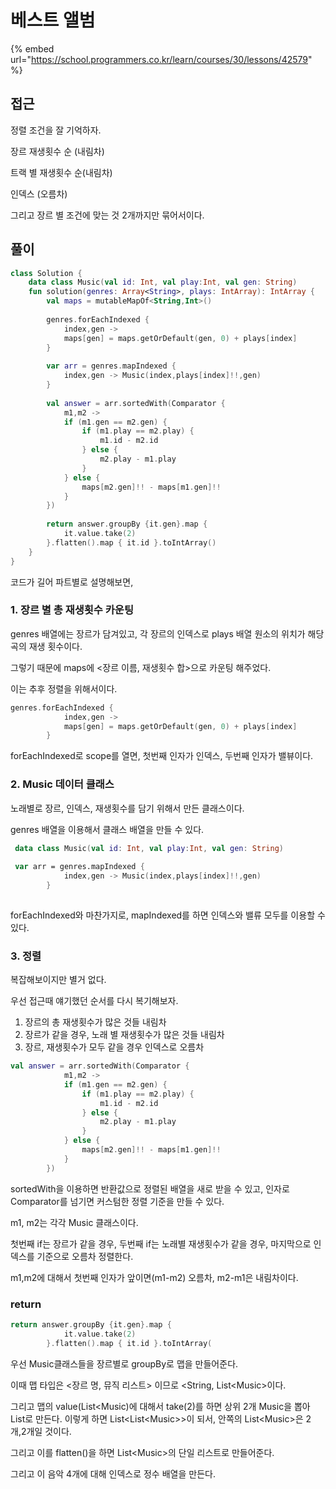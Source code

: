 # 베스트 앨범

{% embed url="https://school.programmers.co.kr/learn/courses/30/lessons/42579" %}

## 접근

정렬 조건을 잘 기억하자.

장르 재생횟수 순 (내림차)

트랙 별 재생횟수 순(내림차)

인덱스 (오름차)

그리고 장르 별 조건에 맞는 것 2개까지만 묶어서이다.

## 풀이

```kotlin
class Solution {
    data class Music(val id: Int, val play:Int, val gen: String) 
    fun solution(genres: Array<String>, plays: IntArray): IntArray {
        val maps = mutableMapOf<String,Int>()
        
        genres.forEachIndexed {
            index,gen -> 
            maps[gen] = maps.getOrDefault(gen, 0) + plays[index]
        }
        
        var arr = genres.mapIndexed {
            index,gen -> Music(index,plays[index]!!,gen)
        }
        
        val answer = arr.sortedWith(Comparator {
            m1,m2 -> 
            if (m1.gen == m2.gen) {
                if (m1.play == m2.play) {
                    m1.id - m2.id
                } else {
                    m2.play - m1.play
                }
            } else {
                maps[m2.gen]!! - maps[m1.gen]!!
            }
        })
        
        return answer.groupBy {it.gen}.map {
            it.value.take(2)
        }.flatten().map { it.id }.toIntArray()
    }
}
```

코드가 길어 파트별로 설명해보면,

### 1. 장르 별 총 재생횟수 카운팅

genres 배열에는 장르가 담겨있고, 각 장르의 인덱스로 plays 배열 원소의 위치가 해당 곡의 재생 횟수이다.

그렇기 때문에 maps에 <장르 이름, 재생횟수 합>으로 카운팅 해주었다.

이는 추후 정렬을 위해서이다.

```kotlin
genres.forEachIndexed {
            index,gen -> 
            maps[gen] = maps.getOrDefault(gen, 0) + plays[index]
        }
```

forEachIndexed로 scope를 열면, 첫번째 인자가 인덱스, 두번째 인자가 밸뷰이다.

### 2. Music 데이터 클래스

노래별로 장르, 인덱스, 재생횟수를 담기 위해서 만든 클래스이다.

genres 배열을 이용해서 클래스 배열을 만들 수 있다.

```kotlin
 data class Music(val id: Int, val play:Int, val gen: String) 
 
 var arr = genres.mapIndexed {
            index,gen -> Music(index,plays[index]!!,gen)
        }
        
```

forEachIndexed와 마찬가지로, mapIndexed를 하면 인덱스와 밸류 모두를 이용할 수 있다.

### 3. 정렬

복잡해보이지만 별거 없다.

우선 접근때 얘기했던 순서를 다시 복기해보자.

1. 장르의 총 재생횟수가 많은 것들 내림차
2. 장르가 같을 경우, 노래 별 재생횟수가 많은 것들 내림차
3. 장르, 재생횟수가 모두 같을 경우 인덱스로 오름차

```kotlin
val answer = arr.sortedWith(Comparator {
            m1,m2 -> 
            if (m1.gen == m2.gen) {
                if (m1.play == m2.play) {
                    m1.id - m2.id
                } else {
                    m2.play - m1.play
                }
            } else {
                maps[m2.gen]!! - maps[m1.gen]!!
            }
        })
```

sortedWith을 이용하면 반환값으로 정렬된 배열을 새로 받을 수 있고, 인자로 Comparator를 넘기면 커스텀한 정렬 기준을 만들 수 있다.

m1, m2는 각각 Music 클래스이다.

첫번째 if는 장르가 같을 경우, 두번째 if는 노래별 재생횟수가 같을 경우, 마지막으로 인덱스를 기준으로 오름차 정렬한다.

m1,m2에 대해서 첫번째 인자가 앞이면(m1-m2) 오름차, m2-m1은 내림차이다.

### return

```kotlin
return answer.groupBy {it.gen}.map {
            it.value.take(2)
        }.flatten().map { it.id }.toIntArray(
```

우선 Music클래스들을 장르별로 groupBy로 맵을 만들어준다.

이때 맵 타입은 <장르 명, 뮤직 리스트> 이므로 \<String, List\<Music>이다.

그리고 맵의 value(List\<Music)에 대해서 take(2)를 하면 상위 2개 Music을 뽑아 List로 만든다. 이렇게 하면 List\<List\<Music>>이 되서, 안쪽의 List\<Music>은 2개,2개일 것이다.

그리고 이를 flatten()을 하면 List\<Music>의 단일 리스트로 만들어준다.

그리고 이 음악 4개에 대해 인덱스로 정수 배열을 만든다.
